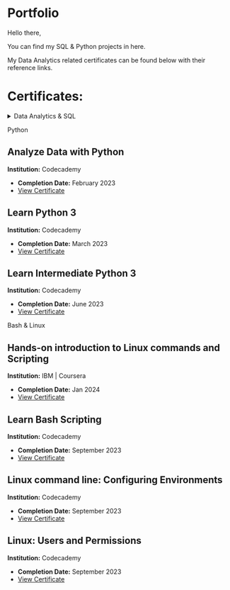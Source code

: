 # Portfolio

Hello there,

You can find my SQL & Python projects in here.

My Data Analytics related certificates can be found below with their reference links.

# Certificates:

<details>
<summary>Data Analytics & SQL</summary>

## The Advanced SQL Server Masterclass For Data Analysis
- **Institution:** Maven Analytics | Udemy
- **Completion Date:** June 2022
- [View Certificate](Certificates/The%20Advanced%20SQL%20Server%20Masterclass%20For%20Data%20Analysis.pdf)

## The Complete SQL Bootcamp 2022: Go from Zero to Hero
- **Institution:** Pierian Data | Udemy
- **Completion Date:** April 2022
- [View Certificate](Certificates/The%20Complete%20SQL%20Bootcamp%202022:%20Go%20from%20Zero%20to%20Hero.pdf)

## Tableau 2022 A-Z: Hands-On Tableau Training for Data Science
- **Institution:** Ligency Team | Udemy
- **Completion Date:** June 2022
- [View Certificate](Certificates/Tableau%202022%20A-Z:%20Hands-On%20Tableau%20Training%20for%20Data%20Science.pdf)

## Analyze Data to Answer Questions
- **Institution:** Google | Coursera
- **Completion Date:** September 2022
- [View Certificate](Certificates/Coursera%20Analyze%20Data%20to%20Answer%20Questions.pdf)

## Ask questions to make data-driven decisions
- **Institution:** Google | Coursera
- **Completion Date:** August 2022
- [View Certificate](Certificates/Coursera%20Ask%20questions%20to%20make%20data-driven%20decisions.pdf)

## Data Analysis with R programming
- **Institution:** Google | Coursera
- **Completion Date:** Month Year
- [View Certificate](Certificates//Coursera%20Data%20Analysis%20with%20R%20programming.pdf)

## Foundations Data, Data Everywhere
- **Institution:** Google | Coursera
- **Completion Date:** July 2022
- [View Certificate](Certificates/Coursera%20Foundations%20Data,%20Data%20Everywhere.pdf)

## Prepare Data for Exploration
- **Institution:** Google | Coursera
- **Completion Date:** August 2022
- [View Certificate](Certificates/Coursera%20Prepare%20Data%20for%20Exploration.pdf)

## Process Data From Dirty to Clean
**Institution:** Google | Coursera
- **Completion Date:** September 2022
- [View Certificate](Certificates/Coursera%20Process%20data%20from%20dirty%20to%20clean.pdf)

## Share data through art of visualization
**Institution:** Google | Coursera
- **Completion Date:** October 2022
- [View Certificate](Certificates/Coursera%20Share%20data%20through%20art%20of%20visualization.pdf)

## Intermadiate SQL Assessment
**Institution:** HackerRank
- **Completion Date:** May 2022
- [View Certificate](Certificates/sql_intermediate%20certificate.pdf)
</details>

Python

## Analyze Data with Python
**Institution:** Codecademy
- **Completion Date:** February 2023
- [View Certificate](Certificates/Analyze%20Data%20with%20Python.pdf)

## Learn Python 3
**Institution:** Codecademy
- **Completion Date:** March 2023
- [View Certificate](Certificates/Learn%20Python%203.pdf)

## Learn Intermediate Python 3
**Institution:** Codecademy
- **Completion Date:** June 2023
- [View Certificate](Certificates/Learn%20Intermediate%20Python%203.pdf)

Bash & Linux

## Hands-on introduction to Linux commands and Scripting
**Institution:** IBM | Coursera
- **Completion Date:** Jan 2024
- [View Certificate](Certificates/Coursera%20Hands-on%20introduction%20to%20Linux%20commands%20and%20Scripting.pdf)

## Learn Bash Scripting
**Institution:** Codecademy
- **Completion Date:** September 2023
- [View Certificate](Certificates/Learn%20Bash%20Scripting.pdf)

## Linux command line: Configuring Environments
**Institution:** Codecademy
- **Completion Date:** September 2023
- [View Certificate](Certificates/Linux%20command%20line:%20Configuring%20Environments.pdf)

## Linux: Users and Permissions
**Institution:** Codecademy
- **Completion Date:** September 2023
- [View Certificate](Certificates/Linux:%20Users%20and%20Permissions.pdf)

